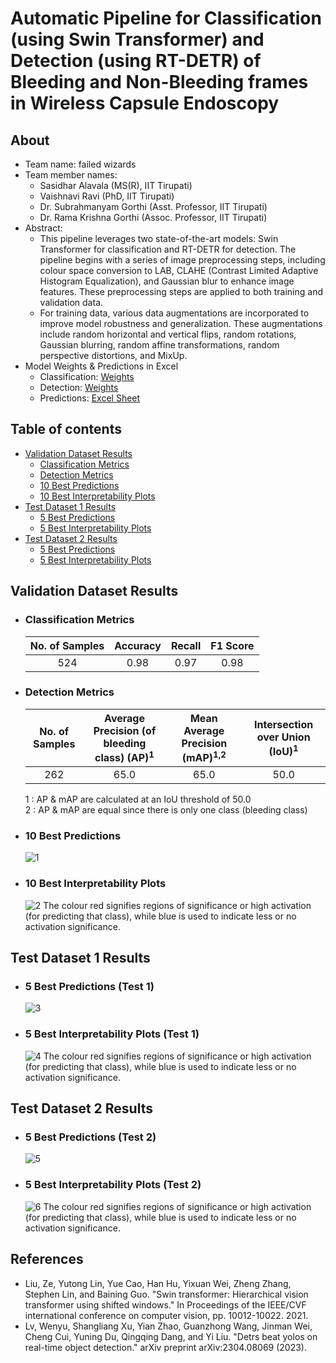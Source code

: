 # Automatic Pipeline for Classification (using Swin Transformer) and Detection (using RT-DETR) of Bleeding and Non-Bleeding frames in Wireless Capsule Endoscopy
## About
  - Team name: failed wizards
  - Team member names:
    - Sasidhar Alavala (MS(R), IIT Tirupati)
    - Vaishnavi Ravi (PhD, IIT Tirupati)
    - Dr. Subrahmanyam Gorthi (Asst. Professor, IIT Tirupati)
    - Dr. Rama Krishna Gorthi (Assoc. Professor, IIT Tirupati)
  - Abstract:
    - This pipeline leverages two state-of-the-art models: Swin Transformer for classification and RT-DETR for detection. The pipeline begins with a series of image preprocessing steps, including colour space conversion to LAB, CLAHE (Contrast Limited Adaptive Histogram Equalization), and Gaussian blur to enhance image features. These preprocessing steps are applied to both training and validation data.
    - For training data, various data augmentations are incorporated to improve model robustness and generalization. These augmentations include random horizontal and vertical flips, random rotations, Gaussian blurring, random affine transformations, random perspective distortions, and MixUp.
  - Model Weights & Predictions in Excel
    - Classification: [Weights](https://drive.google.com/file/d/1Ji8_o8Fku4_ECZyjj-iH4-ZjhH-pwGIT/view?usp=sharing)
    - Detection: [Weights](https://drive.google.com/file/d/1gQCrQ94iYPP1EsRH7-n_oORiEWiTp-jH/view?usp=sharing)
    - Predictions: [Excel Sheet](https://github.com/failed-wizard/SAFE/blob/main/predictions_classify.xlsx)


## Table of contents
- [Validation Dataset Results](#Validation-Dataset-Results)
  - [Classification Metrics](#Classification-Metrics)
  - [Detection Metrics](#Detection-Metrics)
  - [10 Best Predictions](#10-Best-Predictions)
  - [10 Best Interpretability Plots](#10-Best-Interpretability-Plots)
- [Test Dataset 1 Results](#Test-Dataset-1-Results)
  - [5 Best Predictions](#5-Best-Predictions-Test-1)
  - [5 Best Interpretability Plots](#5-Best-Interpretability-Plots-Test-1)
- [Test Dataset 2 Results](#Test-Dataset-2-Results)
  - [5 Best Predictions](#5-Best-Predictions-Test-2)
  - [5 Best Interpretability Plots](#5-Best-Interpretability-Plots-Test-2)
     

## Validation Dataset Results
- ### Classification Metrics
  | No. of Samples | Accuracy | Recall | F1 Score |
  | :-: | :-: | :-: | :-: |
  | 524 | 0.98 | 0.97 | 0.98 |
- ### Detection Metrics
  | No. of Samples | Average Precision (of bleeding class) (AP)<sup>1</sup> | Mean Average Precision (mAP)<sup>1,2</sup> | Intersection over Union (IoU)<sup>1</sup>|
  | :---: | :---: | :---: | :---: | 
  |262| 65.0 | 65.0 | 50.0 |
  
  1 : AP & mAP are calculated at an IoU threshold of 50.0 \
  2 : AP & mAP are equal since there is only one class (bleeding class)
- ### 10 Best Predictions
  ![1](save/Preds_val.png)
- ### 10 Best Interpretability Plots
  ![2](save/CAMs_val.png)
  The colour red signifies regions of significance or high activation (for predicting that class), while blue is used to indicate less or no activation significance.
  
  
## Test Dataset 1 Results
- ### 5 Best Predictions (Test 1)
  ![3](save/Preds_test1.png)
- ### 5 Best Interpretability Plots (Test 1)
  ![4](save/CAMs_test1.png)
  The colour red signifies regions of significance or high activation (for predicting that class), while blue is used to indicate less or no activation significance.


## Test Dataset 2 Results
- ### 5 Best Predictions (Test 2)
  ![5](save/Preds_test2.png)
- ### 5 Best Interpretability Plots (Test 2)
  ![6](save/CAMs_test2.png)
  The colour red signifies regions of significance or high activation (for predicting that class), while blue is used to indicate less or no activation significance.

## References
- Liu, Ze, Yutong Lin, Yue Cao, Han Hu, Yixuan Wei, Zheng Zhang, Stephen Lin, and Baining Guo. "Swin transformer: Hierarchical vision transformer using shifted windows." In Proceedings of the IEEE/CVF international conference on computer vision, pp. 10012-10022. 2021.
- Lv, Wenyu, Shangliang Xu, Yian Zhao, Guanzhong Wang, Jinman Wei, Cheng Cui, Yuning Du, Qingqing Dang, and Yi Liu. "Detrs beat yolos on real-time object detection." arXiv preprint arXiv:2304.08069 (2023).



